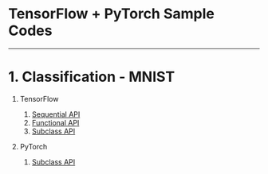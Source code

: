 # TensorFlow + PyTorch Sample Codes

---

# 1. Classification - MNIST
1. TensorFlow
   1. [Sequential API](1_classification_mnist/tensorflow_1_sequential_api.ipynb)
   2. [Functional API](1_classification_mnist/tensorflow_1_functional_api.ipynb)
   3. [Subclass API](1_classification_mnist/tensorflow_1_subclass_api.ipynb)

2. PyTorch
   1. [Subclass API](1_classification_mnist/torch_1_subclass_api.ipynb)
